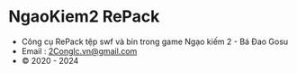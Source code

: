 # NgaoKiem2 RePack
* Công cụ RePack tệp swf và bin trong game Ngạo kiếm 2 - Bá Đao Gosu
* Email : 2Conglc.vn@gmail.com
* © 2020 - 2024
 
